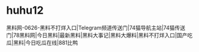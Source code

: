 # huhu12
黑料网-0626-黑料不打烊入口|Telegram频道传送门|74猫导航主站|74猫传送门|78黑料网|今日黑料|最新黑料|黑料大事记|黑料大爆料|黑料不打烊入口|国产吃瓜|黑料|今日吃瓜在线|881比鸭
